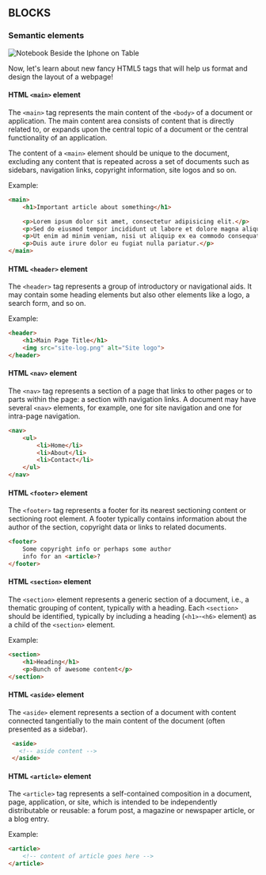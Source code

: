 ## BLOCKS

 ### Semantic elements

![Notebook Beside the Iphone on Table](https://images.pexels.com/photos/196644/pexels-photo-196644.jpeg?auto=compress&cs=tinysrgb&h=750&w=1260)

Now, let's learn about new fancy HTML5 tags that will help us format and design the layout of a webpage!



 #### HTML `<main>` element

The `<main>` tag represents the main content of the `<body>` of a document or application. The main content area consists of content that is directly related to, or expands upon the central topic of a document or the central functionality of an application.

The content of a `<main>` element should be unique to the document, excluding any content that is repeated across a set of documents such as sidebars, navigation links, copyright information, site logos and so on.

Example:

```html
<main>
	<h1>Important article about something</h1>

	<p>Lorem ipsum dolor sit amet, consectetur adipisicing elit.</p>
	<p>Sed do eiusmod tempor incididunt ut labore et dolore magna aliqua.</p>
	<p>Ut enim ad minim veniam, nisi ut aliquip ex ea commodo consequat.</p>
	<p>Duis aute irure dolor eu fugiat nulla pariatur.</p>
</main>
```



 #### HTML `<header>` element

The `<header>` tag represents a group of introductory or navigational aids. It may contain some heading elements but also other elements like a logo, a search form, and so on.

Example:

```html
<header>
	<h1>Main Page Title</h1>
	<img src="site-log.png" alt="Site logo">
</header>
```

 #### HTML `<nav>` element

The `<nav>` tag represents a section of a page that links to other pages or to parts within the page: a section with navigation links. A document may have several `<nav>` elements, for example, one for site navigation and one for intra-page navigation.

```html
<nav>
	<ul>
		<li>Home</li>
		<li>About</li>
		<li>Contact</li>
	</ul>
</nav>
```



 #### HTML `<footer>` element

The `<footer>` tag represents a footer for its nearest sectioning content or sectioning root element. A footer typically contains information about the author of the section, copyright data or links to related documents.

```html
<footer>
	Some copyright info or perhaps some author
	info for an <article>?
</footer>
```



 #### HTML `<section>` element

The `<section>` element represents a generic section of a document, i.e., a thematic grouping of content, typically with a heading. Each `<section>`  should be identified, typically by including a heading (`<h1>`-`<h6>` element) as a child of the `<section>` element.

Example:

```html
<section>
	<h1>Heading</h1>
	<p>Bunch of awesome content</p>
</section>
```



 #### HTML `<aside>` element

  The `<aside>` element represents a section of a document with content
  connected tangentially to the main content of the document (often
  presented as a sidebar).

```html
 <aside>
   <!-- aside content -->
 </aside>
```



 #### HTML `<article>` element

The `<article>` tag represents a self-contained composition in a document, page, application, or site, which is intended to be independently distributable or reusable: a forum post, a magazine or newspaper article, or a blog entry.

Example:

```html
<article>
	<!-- content of article goes here -->
</article>
```

